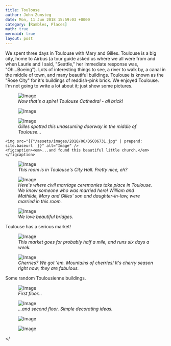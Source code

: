 ```yaml
---
title: Toulouse
author: John Zumsteg
date: Mon, 11 Jun 2018 15:59:03 +0000
category: [Rambles, Places]
math: true
mermaid: true
layout: post
---
```

We spent three days in Toulouse with Mary and Gilles. Toulouse is a big city, home to Airbus (a tour guide asked us where we all were from and when Laurie and I said, "Seattle," her immediate response was, "Oh...Boeing"). Lots of interesting things to see, a river to walk by, a canal in the middle of town, and many beautiful buildings. Toulouse is known as the "Rose City" for it's buildings of reddish-pink brick. We enjoyed Toulouse. I'm not going to write a lot about it; just show some pictures.
<figure class = "portrait">
	<img src="{{"/assets/images/2018/06/DSC06744-1.jpg" | prepend: site.baseurl  }}" alt="Image" />
	<figcaption><em>Now that's a spire! Toulouse Cathedral - all brick!</em></figcaption>
</figure>
<figure class = "portrait">
	<img src="{{"/assets/images/2018/06/DSC06736-e1528712213794.jpg" | prepend: site.baseurl  }}" alt="Image" />
	<figcaption><em> </em></figcaption>
</figure>

<figure class = "portrait">
	<img src="{{"/assets/images/2018/06/DSC06737-e1528709421548.jpg" | prepend: site.baseurl  }}" alt="Image" />
	<figcaption><em>Gilles spotted this unassuming doorway in the middle of Toulouse...</em></figcaption>
</figure>

><figure class = "portrait">
	<img src="{{"/assets/images/2018/06/DSC06731.jpg" | prepend: site.baseurl  }}" alt="Image" />
	<figcaption><em>...and found this beautiful little church.</em></figcaption>
</figure>

<figure class = "landscape">
	<img src="{{"/assets/images/2018/06/DSC06766-1.jpg" | prepend: site.baseurl  }}" alt="Image" />
	<figcaption><em>This room is in Toulouse's City Hall. Pretty nice, eh?</em></figcaption>
</figure>

<figure class = "landscape">
	<img src="{{"/assets/images/2018/06/DSC06768.jpg" | prepend: site.baseurl  }}" alt="Image" />
	<figcaption><em>Here's where civil marriage ceremonies take place in Toulouse. We know someone who was married here! William and Mathilde, Mary and Gilles' son and daughter-in-law, were married in this room.</em></figcaption>
</figure>


<figure class = "landscape">
	<img src="{{"/assets/images/2018/06/DSC06719-1.jpg" | prepend: site.baseurl  }}" alt="Image" />
	<figcaption><em>We love beautiful bridges.</em></figcaption>
</figure>



Toulouse has a serious market!
<figure class = "landscape">
	<img src="{{"/assets/images/2018/06/DSC06683-e1528709119597.jpg" | prepend: site.baseurl  }}" alt="Image" />
	<figcaption><em>This market goes for probably half a mile, and runs six days a week.</em></figcaption>
</figure>
<figure class = "landscape">
	<img src="{{"/assets/images/2018/06/DSC06685-e1528709163328.jpg" | prepend: site.baseurl  }}" alt="Image" />
	<figcaption><em>Cherries? We got 'em. Mountains of cherries! It's cherry season right now; they are fabulous.</em></figcaption>
</figure>


Some random Toulousienne buildings.

<figure class = "portrait">
	<img src="{{"/assets/images/2018/06/DSC06704-e1528731699451.jpg" | prepend: site.baseurl  }}" alt="Image" />
	<figcaption><em>First floor...</em></figcaption>
</figure>


<figure class = "portrait">
	<img src="{{"/assets/images/2018/06/DSC06703-e1528731756454.jpg" | prepend: site.baseurl  }}" alt="Image" />
	<figcaption><em>...and second floor. Simple decorating ideas.</em></figcaption>
</figure>


<figure class = "landscape">
	<img src="{{"/assets/images/2018/06/DSC06729-e1528724353342.jpg" | prepend: site.baseurl  }}" alt="Image" />
	<figcaption><em> </em></figcaption>
</figure>

<figure class = "landscape">
	<img src="{{"/assets/images/2018/06/DSC06710.jpg" | prepend: site.baseurl  }}" alt="Image" />
	<figcaption></figcaption>
</figure>

</


